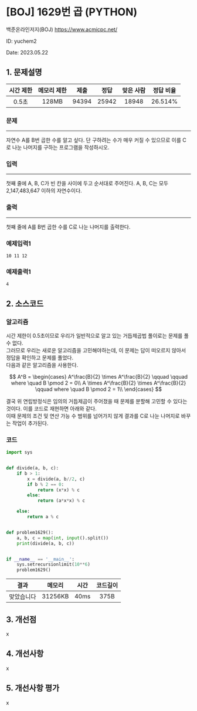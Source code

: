 # [BOJ] 1629번 곱 (PYTHON)
백준온라인저지(BOJ) https://www.acmicpc.net/

ID: yuchem2

Date: 2023.05.22
## 1. 문제설명
| 시간 제한 | 메모리 제한 | 제출  | 정답 | 맞은 사람 | 정답 비율 |
| :---: | :---: | :---: | :---: | :---: | :---: |
| 0.5초   | 128MB  | 94394 | 25942 | 18948 | 26.514%  |

### 문제
---
자연수 A를 B번 곱한 수를 알고 싶다. 단 구하려는 수가 매우 커질 수 있으므로 이를 C로 나눈 나머지를 구하는 프로그램을 작성하시오.
### 입력
---
첫째 줄에 A, B, C가 빈 칸을 사이에 두고 순서대로 주어진다. A, B, C는 모두 2,147,483,647 이하의 자연수이다.
### 출력
---
첫째 줄에 A를 B번 곱한 수를 C로 나눈 나머지를 출력한다.
### 예제입력1
```
10 11 12
```
### 예제출력1
```
4
```
## 2. 소스코드

### 알고리즘
시간 제한이 0.5초이므로 우리가 일반적으로 알고 있는 거듭제곱법 풀이로는 문제를 풀 수 없다.  
그러므로 우리는 새로운 알고리즘을 고민해야하는데, 이 문제는 답이 떠오르지 않아서 정답을 확인하고 문제를 풀었다.  
다음과 같은 알고리즘을 사용한다. 

$$ A^B = \begin{cases} 
    A^\frac{B}{2} \times A^\frac{B}{2} \qquad \qquad where \quad B \pmod 2 = 0\\ 
    A \times A^\frac{B}{2} \times A^\frac{B}{2} \qquad where \quad B \pmod 2 = 1\\ 
    \end{cases} $$

결국 위 연립방정식은 임의의 거듭제곱이 주어졌을 때 문제를 분할해 고민할 수 있다는 것이다. 이를 코드로 재현하면 아래와 같다.  
이때 문제의 조건 및 연산 가능 수 범위를 넘어가지 않게 결과를 C로 나눈 나머지로 바꾸는 작업이 추가된다.  



### 코드
```Python
import sys


def divide(a, b, c):
    if b > 1:
        x = divide(a, b//2, c)
        if b % 2 == 0:
            return (x*x) % c
        else:
            return (a*x*x) % c

    else:
        return a % c


def problem1629():
    a, b, c = map(int, input().split())
    print(divide(a, b, c))


if __name__ == '__main__':
    sys.setrecursionlimit(10**6)
    problem1629()
```
| 결과 | 메모리 | 시간 | 코드길이 |
|:---:|:-----: | :---: | :----: |
| 맞았습니다 | 31256KB | 40ms | 375B |

## 3. 개선점
x
## 4. 개선사항

x

## 5. 개선사항 평가
x
